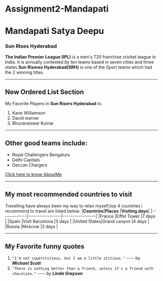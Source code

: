 # Assignment2-Mandapati
# Mandapati Satya Deepu
### Sun RIses Hyderabad
**The Indian Premier League (IPL)** is a men's T20 franchise cricket league in India. It is annually contested by ten teams based in seven cities and three states.**Sun Riseres Hyderabad(SRH)** is one of the Sport teams which had the 2 winning titles.
___
## New Ordered List Section
My Favorite Players in **Sun Risers Hyderabad** is:
1. Kane Williamson
2. David warner
3. Bhuvaneswar Kumar
___
## Other good teams include:
* Royal Challengers Bengaluru
* Delhi Capitals
* Deccan Chargers

[Click here to know AboutMe](https://github.com/s555842/Assignment2-Mandapati/blob/main/AboutMe.md)
___ 
## My most recommended countries to visit

Travelling have always been my way to relax myself,top 4 countries i recommend to travel are listed below:
|**Countries**|**Places**       |**Visiting days**|
|-------------|-----------------|-----------------|
|France       |Eiffel Tower     |7 days           |
|Spain        |Visit Barcelona  |3 days           |
|United States|Grand canyon     |4 days           |
|Russia       |Moscow           |3 days           |

___
## My Favorite funny quotes
1. `"I'm not superstitious, but I am a little stitious."` ---- by  **_Michael Scott_**
2. `"There is nothing better than a friend, unless it's a friend with chocolate."` ---- by **_Linda Grayson_**




